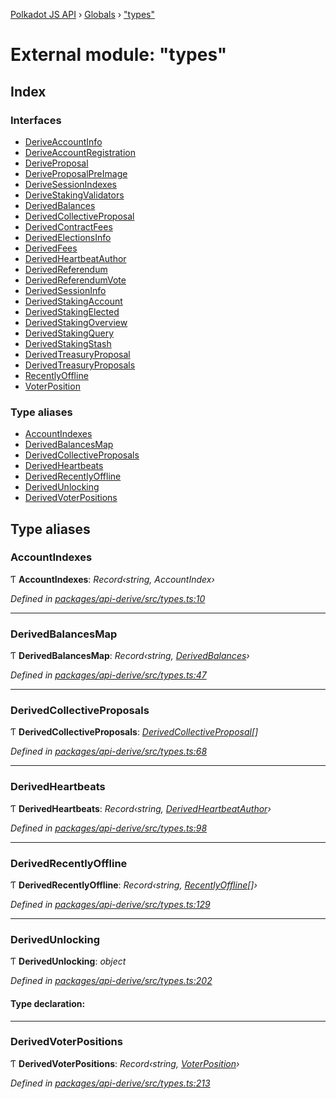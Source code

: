 [Polkadot JS API](../README.md) › [Globals](../globals.md) › ["types"](_types_.md)

# External module: "types"

## Index

### Interfaces

* [DeriveAccountInfo](../interfaces/_types_.deriveaccountinfo.md)
* [DeriveAccountRegistration](../interfaces/_types_.deriveaccountregistration.md)
* [DeriveProposal](../interfaces/_types_.deriveproposal.md)
* [DeriveProposalPreImage](../interfaces/_types_.deriveproposalpreimage.md)
* [DeriveSessionIndexes](../interfaces/_types_.derivesessionindexes.md)
* [DeriveStakingValidators](../interfaces/_types_.derivestakingvalidators.md)
* [DerivedBalances](../interfaces/_types_.derivedbalances.md)
* [DerivedCollectiveProposal](../interfaces/_types_.derivedcollectiveproposal.md)
* [DerivedContractFees](../interfaces/_types_.derivedcontractfees.md)
* [DerivedElectionsInfo](../interfaces/_types_.derivedelectionsinfo.md)
* [DerivedFees](../interfaces/_types_.derivedfees.md)
* [DerivedHeartbeatAuthor](../interfaces/_types_.derivedheartbeatauthor.md)
* [DerivedReferendum](../interfaces/_types_.derivedreferendum.md)
* [DerivedReferendumVote](../interfaces/_types_.derivedreferendumvote.md)
* [DerivedSessionInfo](../interfaces/_types_.derivedsessioninfo.md)
* [DerivedStakingAccount](../interfaces/_types_.derivedstakingaccount.md)
* [DerivedStakingElected](../interfaces/_types_.derivedstakingelected.md)
* [DerivedStakingOverview](../interfaces/_types_.derivedstakingoverview.md)
* [DerivedStakingQuery](../interfaces/_types_.derivedstakingquery.md)
* [DerivedStakingStash](../interfaces/_types_.derivedstakingstash.md)
* [DerivedTreasuryProposal](../interfaces/_types_.derivedtreasuryproposal.md)
* [DerivedTreasuryProposals](../interfaces/_types_.derivedtreasuryproposals.md)
* [RecentlyOffline](../interfaces/_types_.recentlyoffline.md)
* [VoterPosition](../interfaces/_types_.voterposition.md)

### Type aliases

* [AccountIndexes](_types_.md#accountindexes)
* [DerivedBalancesMap](_types_.md#derivedbalancesmap)
* [DerivedCollectiveProposals](_types_.md#derivedcollectiveproposals)
* [DerivedHeartbeats](_types_.md#derivedheartbeats)
* [DerivedRecentlyOffline](_types_.md#derivedrecentlyoffline)
* [DerivedUnlocking](_types_.md#derivedunlocking)
* [DerivedVoterPositions](_types_.md#derivedvoterpositions)

## Type aliases

###  AccountIndexes

Ƭ **AccountIndexes**: *Record‹string, AccountIndex›*

*Defined in [packages/api-derive/src/types.ts:10](https://github.com/polkadot-js/api/blob/ffaea83e3e/packages/api-derive/src/types.ts#L10)*

___

###  DerivedBalancesMap

Ƭ **DerivedBalancesMap**: *Record‹string, [DerivedBalances](../interfaces/_types_.derivedbalances.md)›*

*Defined in [packages/api-derive/src/types.ts:47](https://github.com/polkadot-js/api/blob/ffaea83e3e/packages/api-derive/src/types.ts#L47)*

___

###  DerivedCollectiveProposals

Ƭ **DerivedCollectiveProposals**: *[DerivedCollectiveProposal](../interfaces/_types_.derivedcollectiveproposal.md)[]*

*Defined in [packages/api-derive/src/types.ts:68](https://github.com/polkadot-js/api/blob/ffaea83e3e/packages/api-derive/src/types.ts#L68)*

___

###  DerivedHeartbeats

Ƭ **DerivedHeartbeats**: *Record‹string, [DerivedHeartbeatAuthor](../interfaces/_types_.derivedheartbeatauthor.md)›*

*Defined in [packages/api-derive/src/types.ts:98](https://github.com/polkadot-js/api/blob/ffaea83e3e/packages/api-derive/src/types.ts#L98)*

___

###  DerivedRecentlyOffline

Ƭ **DerivedRecentlyOffline**: *Record‹string, [RecentlyOffline](../interfaces/_types_.recentlyoffline.md)[]›*

*Defined in [packages/api-derive/src/types.ts:129](https://github.com/polkadot-js/api/blob/ffaea83e3e/packages/api-derive/src/types.ts#L129)*

___

###  DerivedUnlocking

Ƭ **DerivedUnlocking**: *object*

*Defined in [packages/api-derive/src/types.ts:202](https://github.com/polkadot-js/api/blob/ffaea83e3e/packages/api-derive/src/types.ts#L202)*

#### Type declaration:

___

###  DerivedVoterPositions

Ƭ **DerivedVoterPositions**: *Record‹string, [VoterPosition](../interfaces/_types_.voterposition.md)›*

*Defined in [packages/api-derive/src/types.ts:213](https://github.com/polkadot-js/api/blob/ffaea83e3e/packages/api-derive/src/types.ts#L213)*

